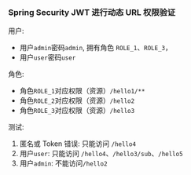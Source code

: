 ### Spring Security JWT 进行动态 URL 权限验证

用户:

-   用户`admin`密码`admin`, 拥有角色 `ROLE_1`、`ROLE_3`，
-   用户`user`密码`user`

角色:

-   角色`ROLE_1`对应权限（资源）`/hello1/**`
-   角色`ROLE_2`对应权限（资源）`/hello2`
-   角色`ROLE_3`对应权限（资源）`/hello3`

测试:

1. 匿名或 Token 错误: 只能访问 `/hello4`
2. 用户`user`: 只能访问 `/hello4`、`/hello3/sub`、`/hello5`
3. 用户`admin`: 不能访问`/hello2`
